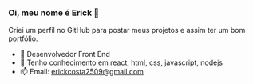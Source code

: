 ### Oi, meu nome é Erick 👋

Criei um perfil no GitHub para postar meus projetos e assim ter um bom portfólio.

- 🔭 Desenvolvedor Front End
- 🌱 Tenho conhecimento em react, html, css, javascript, nodejs
- 📫 Email: erickcosta2509@gmail.com
